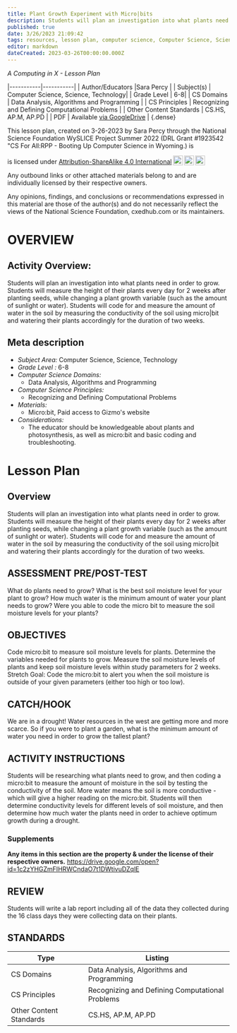 ```yaml
---
title: Plant Growth Experiment with Micro|bits
description: Students will plan an investigation into what plants need in order to grow. Students will measure the height of their plants every day for 2 weeks after planting seeds, while changing a plant growth variable (such as the amount of sunlight or water). Students will code for and measure the amount of water in the soil by measuring the conductivity of the soil using micro|bit and watering their plants accordingly for the duration of two weeks.
published: true
date: 3/26/2023 21:09:42
tags: resources, lesson plan, computer science, Computer Science, Science, Technology 
editor: markdown
dateCreated: 2023-03-26T00:00:00.000Z
---
```

*A Computing in X - Lesson Plan*

|-----------|-----------|
| Author/Educators |Sara Percy |
| Subject(s) | Computer Science, Science, Technology|
| Grade Level | 6-8|
| CS Domains | Data Analysis, Algorithms and Programming |
| CS Principles | Recognizing and Defining Computational Problems |
| Other Content Standards | CS.HS, AP.M, AP.PD | 
| PDF | Available [via GoogleDrive](https://drive.google.com/open?id=14L5rHnpKCBLEYGZa6p0yqy9QGxc1s0EC) |
{.dense}






This lesson plan, created on 3-26-2023 by Sara Percy through the National Science Foundation WySLICE Project Summer 2022 (DRL Grant #1923542 "CS For All:RPP - Booting Up Computer Science in Wyoming.) is  <p xmlns:cc="http://creativecommons.org/ns#" >  is licensed under <a href="http://creativecommons.org/licenses/by-sa/4.0/?ref=chooser-v1" target="_blank" rel="license noopener noreferrer" style="display:inline-block;">Attribution-ShareAlike 4.0 International<img style="height:22px!important;margin-left:3px;vertical-align:text-bottom;" src="https://mirrors.creativecommons.org/presskit/icons/cc.svg?ref=chooser-v1"><img style="height:22px!important;margin-left:3px;vertical-align:text-bottom;" src="https://mirrors.creativecommons.org/presskit/icons/by.svg?ref=chooser-v1"><img style="height:22px!important;margin-left:3px;vertical-align:text-bottom;" src="https://mirrors.creativecommons.org/presskit/icons/sa.svg?ref=chooser-v1"></a></p>


Any outbound links or other attached materials belong to and are individually licensed by their respective owners. 


Any opinions, findings, and conclusions or recommendations expressed in this material are those of the author(s) and do not necessarily reflect the views of the National Science Foundation, cxedhub.com or its maintainers.


# OVERVIEW
## Activity Overview:  
Students will plan an investigation into what plants need in order to grow. Students will measure the height of their plants every day for 2 weeks after planting seeds, while changing a plant growth variable (such as the amount of sunlight or water). Students will code for and measure the amount of water in the soil by measuring the conductivity of the soil using micro|bit and watering their plants accordingly for the duration of two weeks.
## Meta description
+ *Subject Area:* Computer Science, Science, Technology 
+ *Grade Level :* 6-8 
+ *Computer Science Domains:*
   + Data Analysis, Algorithms and Programming
+ *Computer Science Principles:*
   + Recognizing and Defining Computational Problems
+ *Materials:* 
   + Micro:bit, Paid access to Gizmo's website
+ *Considerations:*
   + The educator should be knowledgeable about plants and photosynthesis, as well as micro:bit and basic coding and troubleshooting.


# Lesson Plan
## Overview
Students will plan an investigation into what plants need in order to grow. Students will measure the height of their plants every day for 2 weeks after planting seeds, while changing a plant growth variable (such as the amount of sunlight or water). Students will code for and measure the amount of water in the soil by measuring the conductivity of the soil using micro|bit and watering their plants accordingly for the duration of two weeks.
## ASSESSMENT PRE/POST-TEST
What do plants need to grow?
What is the best soil moisture level for your plant to grow?
How much water is the minimum amount of water your plant needs to grow?
Were you able to code the micro bit to measure the soil moisture levels for your plants?
## OBJECTIVES
Code micro:bit to measure soil moisture levels for plants. 
Determine the variables needed for plants to grow. 
Measure the soil moisture levels of plants and keep soil moisture levels within study parameters for 2 weeks.  
Stretch Goal: Code the micro:bit to alert you when the soil moisture is outside of your given parameters (either too high or too low).


## CATCH/HOOK
We are in a drought! Water resources in the west are getting more and more scarce. So if you were to plant a garden, what is the minimum amount of water you need in order to grow the tallest plant?


## ACTIVITY INSTRUCTIONS
Students will be researching what plants need to grow, and then coding a micro:bit to measure the amount of moisture in the soil by testing the conductivity of the soil. More water means the soil is more conductive - which will give a higher reading on the micro:bit. Students will then determine conductivity levels for different levels of soil moisture, and then determine how much water the plants need in order to achieve optimum growth during a drought.


### Supplements
**Any items in this section are the property & under the license of their respective owners.**
https://drive.google.com/open?id=1c2zYHGZmFIHRWCndaO7t1DWtivuDZqlE




## REVIEW
Students will write a lab report including all of the data they collected during the 16 class days they were collecting data on their plants.
## STANDARDS        
| Type | Listing | 
|-----------|-----------|
| CS Domains  | Data Analysis, Algorithms and Programming|
| CS Principles   | Recognizing and Defining Computational Problems|
| Other Content Standards | CS.HS, AP.M, AP.PD  |